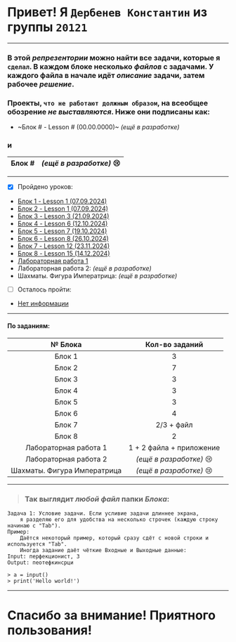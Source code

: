 # Привет! Я `Дербенев Константин` из группы `20121`
***
### В этой *репрезентории* можно найти все задачи, которые я `сделал`. В каждом блоке несколько *файлов* с задачами. У каждого файла в начале идёт *описание* задачи, затем рабочее *решение*.
### Проекты, `что не работают должным образом`, на всеобщее обозрение *не выставляются*. Ниже они подписаны как:
+ ~Блок # - Lesson # (00.00.0000)~ *(ещё в разработке)*
### и
Блок # |*(ещё в разработке)* :cry:     |
:---: |:--------------:
***
- [x] Пройдено уроков:
+ [Блок 1 - Lesson 1 (07.09.2024)](https://github.com/Sachuhich/Konstantin_Derbenev_20121_Minin/tree/main/%D0%91%D0%BB%D0%BE%D0%BA%201)
+ [Блок 2 - Lesson 1 (07.09.2024)](https://github.com/Sachuhich/Konstantin_Derbenev_20121_Minin/tree/main/%D0%91%D0%BB%D0%BE%D0%BA%202)  
+ [Блок 3 - Lesson 3 (21.09.2024)](https://github.com/Sachuhich/Konstantin_Derbenev_20121_Minin/tree/main/%D0%91%D0%BB%D0%BE%D0%BA%203)  
+ [Блок 4 - Lesson 6 (12.10.2024)](https://github.com/Sachuhich/Konstantin_Derbenev_20121_Minin/tree/main/%D0%91%D0%BB%D0%BE%D0%BA%204)  
+ [Блок 5 - Lesson 7 (19.10.2024)](https://github.com/Sachuhich/Konstantin_Derbenev_20121_Minin/tree/main/%D0%91%D0%BB%D0%BE%D0%BA%205) 
+ [Блок 6 - Lesson 8 (26.10.2024)](https://github.com/Sachuhich/Konstantin_Derbenev_20121_Minin/tree/main/%D0%91%D0%BB%D0%BE%D0%BA%206)
+ [Блок 7 - Lesson 12 (23.11.2024)](https://github.com/Sachuhich/Konstantin_Derbenev_20121_Minin/tree/main/%D0%91%D0%BB%D0%BE%D0%BA%207)
+ [Блок 8 - Lesson 15 (14.12.2024)](https://github.com/Sachuhich/Konstantin_Derbenev_20121_Minin/tree/main/%D0%91%D0%BB%D0%BE%D0%BA%208)
+ [Лабораторная работа 1](https://github.com/Sachuhich/Konstantin_Derbenev_20121_Minin/tree/main/%D0%9B%D0%B0%D0%B1%D0%BE%D1%80%D0%B0%D1%82%D0%BE%D1%80%D0%BD%D0%B0%D1%8F%20%D1%80%D0%B0%D0%B1%D0%BE%D1%82%D0%B0%20%E2%84%961)
+ Лабораторная работа 2: *(ещё в разработке)*
+ Шахматы. Фигура Императрица: *(ещё в разработке)*
- [ ] Осталось пройти:
+ [Нет информации](https://github.com/Sachuhich/Konstantin_Derbenev_20121_Minin/tree/main/page-not-found)
***
#### По заданиям:
№ Блока| Кол-во заданий 
:---: |:--------------:
Блок 1 |       3        |
Блок 2 |       7        |
Блок 3 |       3        |
Блок 4 |       3        |
Блок 5 |       3        |
Блок 6 |       4        |
Блок 7 |      2/3 + файл      |
Блок 8 |       2        |
Лабораторная работа 1 | 1 + 2 файла + приложение |
Лабораторная работа 2 |*(ещё в разработке)* :cry:     |
Шахматы. Фигура Императрица |*(ещё в разработке)* :cry:     |
***
>### Так выглядит *любой файл* папки *Блока*:
```
Задача 1: Условие задачи. Если усливие задачи длиннее экрана,
    я разделяю его для удобства на несколько строчек (каждую строку начинаю с "Tab").
Пример:
    Даётся некоторый пример, который сразу сдёт с новой строки и используется "Tab".
    Иногда задание даёт чёткие Входные и Выходные данные:
Input: перфекционист, 3
Output: пеотефкинсрци

> a = input()
> print('Hello world!')
```
***
# Спасибо за внимание! Приятного пользования!
